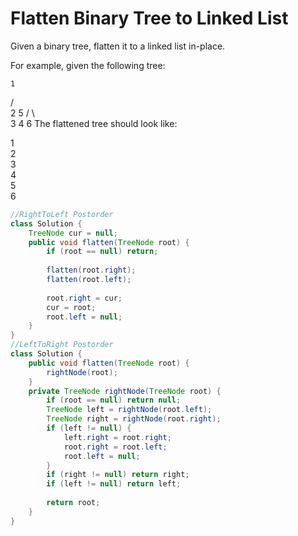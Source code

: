 # Flatten Binary Tree to Linked List
Given a binary tree, flatten it to a linked list in-place.

For example, given the following tree:

    1
   / \
  2   5
 / \   \
3   4   6
The flattened tree should look like:

1
 \
  2
   \
    3
     \
      4
       \
        5
         \
          6

```java
//RightToLeft Postorder
class Solution {
    TreeNode cur = null;
    public void flatten(TreeNode root) {
        if (root == null) return;
        
        flatten(root.right);
        flatten(root.left);
        
        root.right = cur;
        cur = root;
        root.left = null;
    }
}
//LeftToRight Postorder
class Solution {
    public void flatten(TreeNode root) {
        rightNode(root);
    }
    private TreeNode rightNode(TreeNode root) {
        if (root == null) return null;
        TreeNode left = rightNode(root.left);
        TreeNode right = rightNode(root.right);
        if (left != null) {
            left.right = root.right;
            root.right = root.left;
            root.left = null;
        }
        if (right != null) return right;
        if (left != null) return left;
        
        return root;
    }
}
```